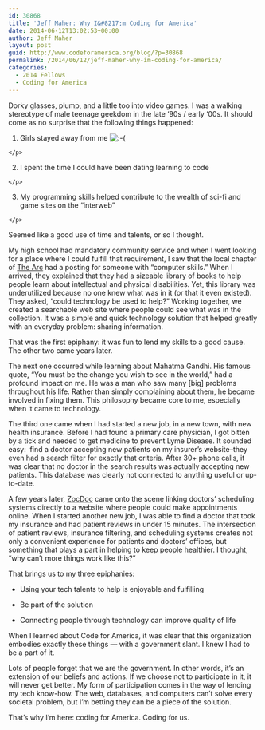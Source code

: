 ```yaml
---
id: 30868
title: 'Jeff Maher: Why I&#8217;m Coding for America'
date: 2014-06-12T13:02:53+00:00
author: Jeff Maher
layout: post
guid: http://www.codeforamerica.org/blog/?p=30868
permalink: /2014/06/12/jeff-maher-why-im-coding-for-america/
categories:
  - 2014 Fellows
  - Coding for America
---
```

<p dir="ltr">
  Dorky glasses, plump, and a little too into video games. I was a walking stereotype of male teenage geekdom in the late ‘90s / early ‘00s. It should come as no surprise that the following things happened:
</p>

  1. <p dir="ltr">
      Girls stayed away from me <img src="https://www.codeforamerica.org/blog/wp-includes/images/smilies/icon_sad.gif" alt=":-(" class="wp-smiley" />
    </p>

  2. <p dir="ltr">
      I spent the time I could have been dating learning to code
    </p>

  3. <p dir="ltr">
      My programming skills helped contribute to the wealth of sci-fi and game sites on the “interweb”
    </p>

<p dir="ltr">
  Seemed like a good use of time and talents, or so I thought.
</p>

<p dir="ltr">
  My high school had mandatory community service and when I went looking for a place where I could fulfill that requirement, I saw that the local chapter of <a href="http://www.thearc.org/">The Arc</a> had a posting for someone with “computer skills.” When I arrived, they explained that they had a sizeable library of books to help people learn about intellectual and physical disabilities. Yet, this library was underutilized because no one knew what was in it (or that it even existed). They asked, “could technology be used to help?” Working together, we created a searchable web site where people could see what was in the collection. It was a simple and quick technology solution that helped greatly with an everyday problem: sharing information.
</p>

<p dir="ltr">
  That was the first epiphany: it was fun to lend my skills to a good cause. The other two came years later.
</p>

<p dir="ltr">
  The next one occurred while learning about Mahatma Gandhi. His famous quote, “You must be the change you wish to see in the world,” had a profound impact on me. He was a man who saw many [big] problems throughout his life. Rather than simply complaining about them, he became involved in fixing them. This philosophy became core to me, especially when it came to technology.
</p>

<p dir="ltr">
  The third one came when I had started a new job, in a new town, with new health insurance. Before I had found a primary care physician, I got bitten by a tick and needed to get medicine to prevent Lyme Disease. It sounded easy:  find a doctor accepting new patients on my insurer’s website&#8211;they even had a search filter for exactly that criteria. After 30+ phone calls, it was clear that no doctor in the search results was actually accepting new patients. This database was clearly not connected to anything useful or up-to-date.
</p>

<p dir="ltr">
  A few years later, <a href="http://www.zocdoc.com/">ZocDoc</a> came onto the scene linking doctors’ scheduling systems directly to a website where people could make appointments online. When I started another new job, I was able to find a doctor that took my insurance and had patient reviews in under 15 minutes. The intersection of patient reviews, insurance filtering, and scheduling systems creates not only a convenient experience for patients and doctors’ offices, but something that plays a part in helping to keep people healthier. I thought, “why can’t more things work like this?”
</p>

<p dir="ltr">
  That brings us to my three epiphanies:
</p>

  * <p dir="ltr">
      Using your tech talents to help is enjoyable and fulfilling
    </p>

  * <p dir="ltr">
      Be part of the solution
    </p>

  * <p dir="ltr">
      Connecting people through technology can improve quality of life
    </p>

<p dir="ltr">
  When I learned about Code for America, it was clear that this organization embodies exactly these things &#8212; with a government slant. I knew I had to be a part of it.
</p>

<p dir="ltr">
  Lots of people forget that we are the government. In other words, it’s an extension of our beliefs and actions. If we choose not to participate in it, it will never get better. My form of participation comes in the way of lending my tech know-how. The web, databases, and computers can’t solve every societal problem, but I’m betting they can be a piece of the solution.
</p>

<p dir="ltr">
  That’s why I’m here: coding for America. Coding for us.
</p>

&nbsp;